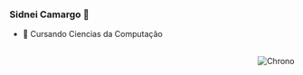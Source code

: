 ### Sidnei Camargo 👋

- 🌱 Cursando Ciencias da Computação
<div style="display: inline_block"><br>
  <img align="right" alt="Chrono" src="https://discord.com/channels/789888698673922078/789901184617152534/907437042508627978">
</div>
